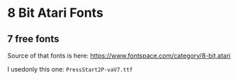 # 8 Bit Atari Fonts
## 7 free fonts 

Source of that fonts is here: https://www.fontspace.com/category/8-bit,atari

I usedonly this one: `PressStart2P-vaV7.ttf`
